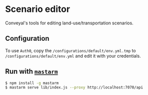 # Scenario editor

Conveyal's tools for editing land-use/transportation scenarios.

## Configuration

To use `Auth0`, copy the `/configurations/default/env.yml.tmp` to `/configurations/default/env.yml` and edit it with your credentials.

## Run with [`mastarm`](/conveyal/mastarm)

```bash
$ npm install -g mastarm
$ mastarm serve lib/index.js --proxy http://localhost:7070/api
```
